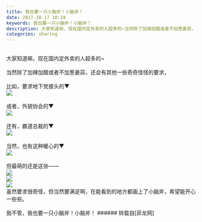 ```yaml
---
title: 我也要一只小脑斧！小脑斧！
date: 2017-10-17 10:24
keywords: 我也要一只小脑斧！小脑斧！
description: 大家知道嘛，现在国内定外卖的人超多的~当然除了加辣加醋或者不加葱姜蒜，还会有其他一些奇奇怪怪的要求，比如，要求地下党接头的▼或者，外貌协会的▼还有，霸道总裁的▼当然，也有这种暖心的▼但最萌的还是这张——虽然要求很奇怪，但当然要满足啊，在能看到的地方都画上了小脑斧，希望能开心一些些。 ​​​​我不管，我也要一只小脑斧！小脑斧！
categories: sharing
---
```

<td class="t_f" id="postmessage_933102">

<br/>
大家知道嘛，现在国内定外卖的人超多的~<br/>
<br/>
当然除了加辣加醋或者不加葱姜蒜，还会有其他一些奇奇怪怪的要求，<br/>
<br/>
比如，要求地下党接头的▼<br/>

<img aid="650008" data-cf-modified-7a42c50baea7c77a05a7498c-="" file="data/attachment/forum/201710/17/102010zbnd5ikbmdx77ofc.jpeg.thumb.jpg" id="aimg_650008" inpost="1" onclick="" onmouseover="" src="http://www.flw.ph/data/attachment/forum/201710/17/102010zbnd5ikbmdx77ofc.jpeg" style="cursor:pointer" zoomfile="data/attachment/forum/201710/17/102010zbnd5ikbmdx77ofc.jpeg"/>


<br/>
<br/>
或者，外貌协会的▼<br/>

<img aid="650009" data-cf-modified-7a42c50baea7c77a05a7498c-="" file="data/attachment/forum/201710/17/102101ztkdbdd0c0c200rd.jpeg.thumb.jpg" id="aimg_650009" inpost="1" onclick="" onmouseover="" src="http://www.flw.ph/data/attachment/forum/201710/17/102101ztkdbdd0c0c200rd.jpeg" style="cursor:pointer" zoomfile="data/attachment/forum/201710/17/102101ztkdbdd0c0c200rd.jpeg"/>


<br/>
<br/>
还有，霸道总裁的▼<br/>

<img aid="650010" data-cf-modified-7a42c50baea7c77a05a7498c-="" file="data/attachment/forum/201710/17/102132qjmork7c47jrfzci.jpeg.thumb.jpg" id="aimg_650010" inpost="1" onclick="" onmouseover="" src="http://www.flw.ph/data/attachment/forum/201710/17/102132qjmork7c47jrfzci.jpeg" style="cursor:pointer" zoomfile="data/attachment/forum/201710/17/102132qjmork7c47jrfzci.jpeg"/>


<br/>
<br/>
当然，也有这种暖心的▼<br/>

<img aid="650011" data-cf-modified-7a42c50baea7c77a05a7498c-="" file="data/attachment/forum/201710/17/102238sz60pw1xk88gk8tz.jpeg.thumb.jpg" id="aimg_650011" inpost="1" onclick="" onmouseover="" src="http://www.flw.ph/data/attachment/forum/201710/17/102238sz60pw1xk88gk8tz.jpeg" style="cursor:pointer" zoomfile="data/attachment/forum/201710/17/102238sz60pw1xk88gk8tz.jpeg"/>


<br/>
<br/>
但最萌的还是这张——<br/>

<img aid="650012" data-cf-modified-7a42c50baea7c77a05a7498c-="" file="data/attachment/forum/201710/17/102332vl4zqct6pr4cp1d8.jpg.thumb.jpg" id="aimg_650012" inpost="1" onclick="" onmouseover="" src="http://www.flw.ph/data/attachment/forum/201710/17/102332vl4zqct6pr4cp1d8.jpg" style="cursor:pointer" zoomfile="data/attachment/forum/201710/17/102332vl4zqct6pr4cp1d8.jpg"/>


<br/>

<img aid="650015" data-cf-modified-7a42c50baea7c77a05a7498c-="" file="data/attachment/forum/201710/17/102353t9xdvecbwclwm7se.jpg.thumb.jpg" id="aimg_650015" inpost="1" onclick="" onmouseover="" src="http://www.flw.ph/data/attachment/forum/201710/17/102353t9xdvecbwclwm7se.jpg" style="cursor:pointer" zoomfile="data/attachment/forum/201710/17/102353t9xdvecbwclwm7se.jpg"/>


<br/>

<img aid="650016" data-cf-modified-7a42c50baea7c77a05a7498c-="" file="data/attachment/forum/201710/17/102356dqrkcaaarorkutvs.jpg.thumb.jpg" id="aimg_650016" inpost="1" onclick="" onmouseover="" src="http://www.flw.ph/data/attachment/forum/201710/17/102356dqrkcaaarorkutvs.jpg" style="cursor:pointer" zoomfile="data/attachment/forum/201710/17/102356dqrkcaaarorkutvs.jpg"/>


<br/>
虽然要求很奇怪，但当然要满足啊，在能看到的地方都画上了小脑斧，希望能开心一些些。 ​​​​<br/>
<br/>
我不管，我也要一只小脑斧！小脑斧！</td>
###### 转载自[菲龙网]